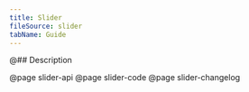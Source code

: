 ```yaml
---
title: Slider
fileSource: slider
tabName: Guide
---
```


@## Description

@page slider-api
@page slider-code
@page slider-changelog
